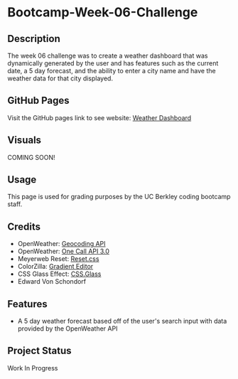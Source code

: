 # Bootcamp-Week-06-Challenge

## Description

The week 06 challenge was to create a weather dashboard that was dynamically generated by the user and has features such as the current date, a 5 day forecast, and the ability to enter a city name and have the weather data for that city displayed.

## GitHub Pages

Visit the GitHub pages link to see website: [Weather Dashboard](https://torvec.github.io/challenge_6_Weather_Dashboard/)

## Visuals

COMING SOON!

## Usage

This page is used for grading purposes by the UC Berkley coding bootcamp staff.

## Credits

- OpenWeather: [Geocoding API](https://openweathermap.org/api/geocoding-api)
- OpenWeather: [One Call API 3.0](https://openweathermap.org/api/one-call-3)
- Meyerweb Reset: [Reset.css](http://meyerweb.com/eric/tools/css/reset/)
- ColorZilla: [Gradient Editor](https://www.colorzilla.com/gradient-editor/)
- CSS Glass Effect: [CSS.Glass](https://css.glass)
- Edward Von Schondorf

## Features

- A 5 day weather forecast based off of the user's search input with data provided by the OpenWeather API

## Project Status

Work In Progress